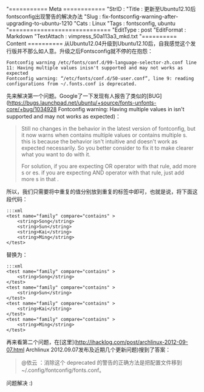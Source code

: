 "=========== Meta ============
"StrID : 
"Title : 更新至Ubuntu12.10后fontsconfig出现警告的解决办法
"Slug  : fix-fontsconfig-warning-after-upgrading-to-ubuntu-1210
"Cats  : Linux
"Tags  : fontsconfig, ubuntu
"=============================
"EditType   : post
"EditFormat : Markdown
"TextAttach : vimpress_50a113a3_mkd.txt
"========== Content ==========
从Ubuntu12.04升级到Ubuntu12.10后，自我感觉这个发行版并不那么如人意。升级之后Fontsconfig就不停的在抱怨：

    Fontconfig warning /etc/fonts/conf.d/99-language-selector-zh.conf line 11: Having multiple values inisn't supported and may not works as expected
    Fontconfig warning: “/etc/fonts/conf.d/50-user.conf”, line 9: reading configurations from ~/.fonts.conf is deprecated.

先来解决第一个问题。Google了一下发现有人报告了类似的[BUG](https://bugs.launchpad.net/ubuntu/+source/fonts-unfonts-core/+bug/1034928 Fontconfig warning: Having multiple values in <test> isn't supported and may not works as expected)：

> Still no changes in the behavior in the latest version of fontconfig,
> but it now warns when <test> contains multiple values or <alias> contains
> multiple <family>s. this is because the behavior isn't intuitive and
> doesn't work as expected necessarily. So you better consider to fix it
> to make clearer what you want to do with it.
>
> For solution, if you are expecting OR operator with that rule, add more
> <match>s or <alias>es. if you are expecting AND operator with that rule,
> just add more <test>s in that <match>.

所以，我们只需要将<test>中重复的值分别放到重复的<test>标签中即可，也就是说，将下面这段代码：

    :::xml
    <test name="family" compare="contains" >
        <string>Song</string>
        <string>Sun</string>
        <string>Kai</string>
        <string>Ming</string>
    </test>

替换为：

    :::xml
    <test name="family" compare="contains" >
        <string>Song</string>
    </test> 
    <test name="family" compare="contains" >
        <string>Sun</string>
    </test> 
    <test name="family" compare="contains" >
        <string>Kai</string>
    </test> 
    <test name="family" compare="contains" >
        <string>Ming</string>
    </test> 

再来看第二个问题，在[这里](http://ihacklog.com/post/archlinux-2012-09-07.html Archlinux 2012.09.07发布及近期几个更新问题)搜到了答案：

> @依云 ：消除这个 deprecated 的警告的正确方法是把配置文件移到 ~/.config/fontconfig/fonts.conf。

问题解决 :)
